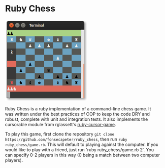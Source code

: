 # Ruby Chess

![screenshot]( https://github.com/fonsecapeter/ruby_chess/blob/master/media/sc.png "sc.png")

Ruby Chess is a ruby implementation of a command-line chess game. It was written under the best practices of OOP to keep the code DRY and robust, complete with unit and integration tests. It also implements the cursorable module from rglassett's [ruby-cursor-game](https://github.com/rglassett/ruby-cursor-game).

To play this game, first clone the repository `git clone https://github.com/fonsecapeter/ruby_chess`, then run `ruby ruby_chess/game.rb`. This will default to playing against the computer. If you would like to play with a friend, just run 'ruby ruby_chess/game.rb 2'. You can specify 0-2 players in this way (0 being a match between two computer players).
